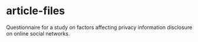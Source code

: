 # article-files
Questionnaire for a study on factors affecting privacy information disclosure on online social networks.
